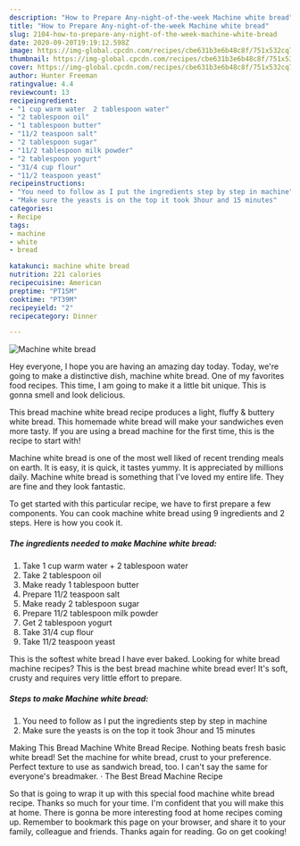 ```yaml
---
description: "How to Prepare Any-night-of-the-week Machine white bread"
title: "How to Prepare Any-night-of-the-week Machine white bread"
slug: 2104-how-to-prepare-any-night-of-the-week-machine-white-bread
date: 2020-09-20T19:19:12.598Z
image: https://img-global.cpcdn.com/recipes/cbe631b3e6b48c8f/751x532cq70/machine-white-bread-recipe-main-photo.jpg
thumbnail: https://img-global.cpcdn.com/recipes/cbe631b3e6b48c8f/751x532cq70/machine-white-bread-recipe-main-photo.jpg
cover: https://img-global.cpcdn.com/recipes/cbe631b3e6b48c8f/751x532cq70/machine-white-bread-recipe-main-photo.jpg
author: Hunter Freeman
ratingvalue: 4.4
reviewcount: 13
recipeingredient:
- "1 cup warm water  2 tablespoon water"
- "2 tablespoon oil"
- "1 tablespoon butter"
- "11/2 teaspoon salt"
- "2 tablespoon sugar"
- "11/2 tablespoon milk powder"
- "2 tablespoon yogurt"
- "31/4 cup flour"
- "11/2 teaspoon yeast"
recipeinstructions:
- "You need to follow as I put the ingredients step by step in machine"
- "Make sure the yeasts is on the top it took 3hour and 15 minutes"
categories:
- Recipe
tags:
- machine
- white
- bread

katakunci: machine white bread 
nutrition: 221 calories
recipecuisine: American
preptime: "PT15M"
cooktime: "PT39M"
recipeyield: "2"
recipecategory: Dinner

---
```



![Machine white bread](https://img-global.cpcdn.com/recipes/cbe631b3e6b48c8f/751x532cq70/machine-white-bread-recipe-main-photo.jpg)

Hey everyone, I hope you are having an amazing day today. Today, we're going to make a distinctive dish, machine white bread. One of my favorites food recipes. This time, I am going to make it a little bit unique. This is gonna smell and look delicious.

This bread machine white bread recipe produces a light, fluffy &amp; buttery white bread. This homemade white bread will make your sandwiches even more tasty. If you are using a bread machine for the first time, this is the recipe to start with!

Machine white bread is one of the most well liked of recent trending meals on earth. It is easy, it is quick, it tastes yummy. It is appreciated by millions daily. Machine white bread is something that I've loved my entire life. They are fine and they look fantastic.


To get started with this particular recipe, we have to first prepare a few components. You can cook machine white bread using 9 ingredients and 2 steps. Here is how you cook it.

<!--inarticleads1-->

##### The ingredients needed to make Machine white bread:

1. Take 1 cup warm water + 2 tablespoon water
1. Take 2 tablespoon oil
1. Make ready 1 tablespoon butter
1. Prepare 11/2 teaspoon salt
1. Make ready 2 tablespoon sugar
1. Prepare 11/2 tablespoon milk powder
1. Get 2 tablespoon yogurt
1. Take 31/4 cup flour
1. Take 11/2 teaspoon yeast


This is the softest white bread I have ever baked. Looking for white bread machine recipes? This is the best bread machine white bread ever! It&#39;s soft, crusty and requires very little effort to prepare. 

<!--inarticleads2-->

##### Steps to make Machine white bread:

1. You need to follow as I put the ingredients step by step in machine
1. Make sure the yeasts is on the top it took 3hour and 15 minutes


Making This Bread Machine White Bread Recipe. Nothing beats fresh basic white bread! Set the machine for white bread, crust to your preference. Perfect texture to use as sandwich bread, too. I can&#39;t say the same for everyone&#39;s breadmaker. · The Best Bread Machine Recipe 

So that is going to wrap it up with this special food machine white bread recipe. Thanks so much for your time. I'm confident that you will make this at home. There is gonna be more interesting food at home recipes coming up. Remember to bookmark this page on your browser, and share it to your family, colleague and friends. Thanks again for reading. Go on get cooking!
